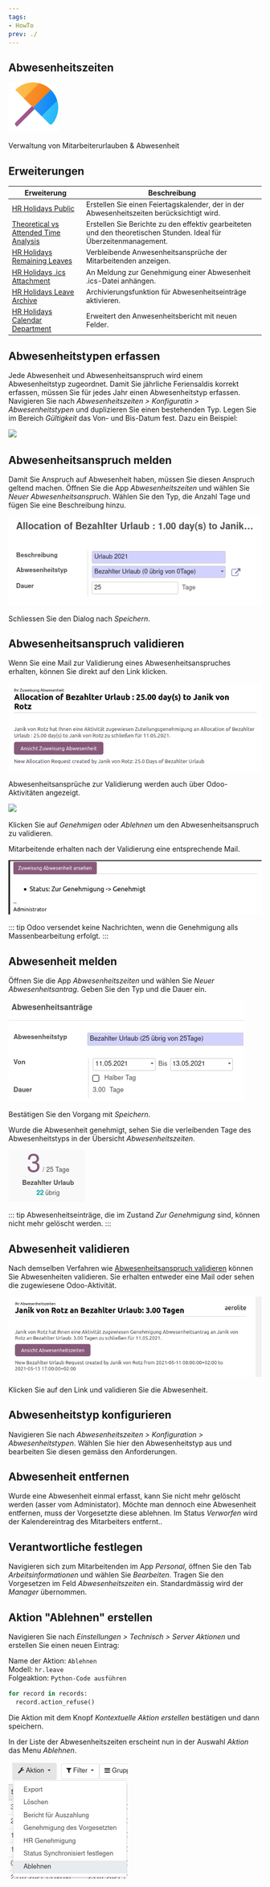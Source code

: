 ```yaml
---
tags:
- HowTo
prev: ./
---
```

## Abwesenheitszeiten
![icons_odoo_hr_holidays](assets/icons_odoo_hr_holidays.png)

Verwaltung von Mitarbeiterurlauben & Abwesenheit

## Erweiterungen

| Erweiterung                                                                               | Beschreibung                                                                                                       |
| ----------------------------------------------------------------------------------------- | ------------------------------------------------------------------------------------------------------------------ |
| [HR Holidays Public](HR%20Holidays%20Public.md)                                           | Erstellen Sie einen Feiertagskalender, der in der Abwesenheitszeiten berücksichtigt wird.                          |
| [Theoretical vs Attended Time Analysis](Theoretical%20vs%20Attended%20Time%20Analysis.md) | Erstellen Sie Berichte zu den effektiv gearbeiteten und den theoretischen Stunden. Ideal für Überzeitenmanagement. |
| [HR Holidays Remaining Leaves](HR%20Holidays%20Remaining%20Leaves.md)                     | Verbleibende Anwesenheitsansprüche der Mitarbeitenden anzeigen.                                                    |
| [HR Holidays .ics Attachment](HR%20Holidays%20ics%20Attachment.md)                        | An Meldung zur Genehmigung einer Abwesenheit .ics-Datei anhängen.                                                  |
| [HR Holidays Leave Archive](HR%20Holidays%20Leave%20Archive.md)                           | Archivierungsfunktion für Abwesenheitseinträge aktivieren.                                                         |
| [HR Holidays Calendar Department](HR%20Holidays%20Calendar%20Department.md)               | Erweitert den Anwesenheitsbericht mit neuen Felder.                                                                |

## Abwesenheitstypen erfassen

Jede Abwesenheit und Abwesenheitsanspruch wird einem Abwesenheitstyp zugeordnet. Damit Sie jährliche Feriensaldis korrekt erfassen, müssen Sie für jedes Jahr einen Abwesenheitstyp erfassen. Navigieren Sie nach *Abwesenheitszeiten > Konfiguratin > Abwesenheitstypen* und duplizieren Sie einen bestehenden Typ. Legen Sie im Bereich *Gültigkeit* das Von- und Bis-Datum fest. Dazu ein Beispiel:

![](assets/Abwesenheitszeiten%20Übersicht%20Abwesenheitstypen.png)

## Abwesenheitsanspruch melden

Damit Sie Anspruch auf Abwesenheit haben, müssen Sie diesen Anspruch geltend machen. Öffnen Sie die App *Abwesenheitszeiten* und wählen Sie *Neuer Abwesenheitsanspruch*. Wählen Sie den Typ, die Anzahl Tage und fügen Sie eine Beschreibung hinzu.

![](assets/Abwesenheitszeiten%20Anspruch%20melden.png)

Schliessen Sie den Dialog nach *Speichern*.

## Abwesenheitsanspruch validieren

Wenn Sie eine Mail zur Validierung eines Abwesenheitsanspruches erhalten, können Sie direkt auf den Link klicken.

![](assets/Abwesenheitszeiten%20Anspruch%20Mail.png)

Abwesenheitsansprüche zur Validierung werden auch über Odoo-Aktivitäten angezeigt.

![](assets/Abwesenheitszeiten%20Aktivit%C3%A4t.png)

Klicken Sie auf *Genehmigen* oder *Ablehnen* um den Abwesenheitsanspruch zu validieren.

Mitarbeitende erhalten nach der Validierung eine entsprechende Mail.

![](assets/Abwesenheitszeiten%20Mail%20Validierung.png)

::: tip
Odoo versendet keine Nachrichten, wenn die Genehmigung alls Massenbearbeitung erfolgt.
:::

## Abwesenheit melden

Öffnen Sie die App *Abwesenheitszeiten* und wählen Sie *Neuer Abwesenheitsantrag*. Geben Sie den Typ und die Dauer ein.

![](assets/Abwesenheitszeiten%20Abwesenheit%20melden.png)

Bestätigen Sie den Vorgang mit *Speichern*.

Wurde die Abwesenheit genehmigt, sehen Sie die verleibenden Tage des Abwesenheitstyps in der Übersicht *Abwesenheitszeiten*.

![](assets/Abwesenheitszeiten%20Verleibend.png)

::: tip
Abwesenheitseinträge, die im Zustand *Zur Genehmigung* sind, können nicht mehr gelöscht werden.
:::

## Abwesenheit validieren

Nach demselben Verfahren wie [Abwesenheitsanspruch validieren](#Abwesenheitsanspruch%20validieren) können Sie Abwesenheiten validieren. Sie erhalten entweder eine Mail oder sehen die zugewiesene Odoo-Aktivität.

![](assets/Anwesenheitszeiten%20Mail%20Abwesenheit.png)

Klicken Sie auf den Link und validieren Sie die Abwesenheit.

## Abwesenheitstyp konfigurieren

Navigieren Sie nach *Abwesenheitszeiten > Konfiguration > Abwesenheitstypen*. Wählen Sie hier den Abwesenheitstyp aus und bearbeiten Sie diesen gemäss den Anforderungen.

## Abwesenheit entfernen

Wurde eine Abwesenheit einmal erfasst, kann Sie nicht mehr gelöscht werden (asser vom Administator). Möchte man dennoch eine Abwesenheit entfernen, muss der Vorgesetzte diese ablehnen. Im Status *Verworfen* wird der Kalendereintrag des Mitarbeiters entfernt..

## Verantwortliche festlegen

Navigieren sich zum Mitarbeitenden im App *Personal*, öffnen Sie den Tab *Arbeitsinformationen* und wählen Sie *Bearbeiten*. Tragen Sie den Vorgesetzen im Feld *Abwesenheitszeiten* ein. Standardmässig wird der *Manager* übernommen.

## Aktion "Ablehnen" erstellen

Navigieren Sie nach *Einstellungen > Technisch > Server Aktionen* und erstellen Sie einen neuen Eintrag:

Name der Aktion: `Ablehnen`\
Modell: `hr.leave`\
Folgeaktion: `Python-Code ausführen`

```python
for record in records:  
  record.action_refuse()
```

Die Aktion mit dem Knopf *Kontextuelle Aktion erstellen* bestätigen und dann speichern.

In der Liste der Abwesenheitszeiten erscheint nun in der Auswahl *Aktion* das Menu *Ablehnen*.

![](assets/Aktionen%20Abwesenheitszeiten%20Ablehnen.png)
